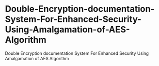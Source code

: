 # Double-Encryption-documentation-System-For-Enhanced-Security-Using-Amalgamation-of-AES-Algorithm
Double Encryption documentation System  For Enhanced Security Using Amalgamation  of AES Algorithm
